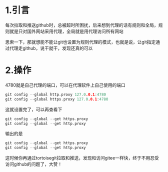 # 1.引言

每次拉取和推送github时，总被超时所困扰，后来想到代理的话有规则和全局，规则就是只对国外网站采用代理，全局就是用代理访问所有网站

思索一下，那就想能不能让git也设置为规则代理的模式，也就是说，让git指定通过代理走github，说干就干，发现还真的可以

# 2.操作

4780就是自己代理的端口，可以在代理软件上自己使用的端口

```cpp
git config --global http.proxy 127.0.0.1:4780
git config --global https.proxy 127.0.0.1:4780
```

这就设置完了，可以再查看下

```cpp
git config --global --get https.proxy
git config --global --get http.proxy
```

输出的是

```cpp
git config --global --get https.proxy
git config --global --get http.proxy
```

这时候你再通过tortoisegit拉取和推送，发现和访问gitee一样快，终于不用忍受访问github的问题了，大赞！